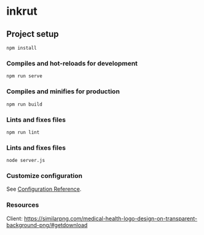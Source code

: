 # inkrut

## Project setup
```
npm install
```

### Compiles and hot-reloads for development
```
npm run serve
```

### Compiles and minifies for production
```
npm run build
```

### Lints and fixes files
```
npm run lint
```

### Lints and fixes files
```
node server.js
```

### Customize configuration
See [Configuration Reference](https://cli.vuejs.org/config/).

### Resources
Client: https://similarpng.com/medical-health-logo-design-on-transparent-background-png/#getdownload

